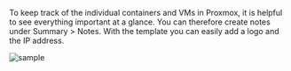 To keep track of the individual containers and VMs in Proxmox, it is helpful to see everything important at a glance. You can therefore create notes under Summary > Notes. With the template you can easily add a logo and the IP address.

![sample](https://raw.githubusercontent.com/tteck/Proxmox/main/misc/images/logo-81x112.png)
